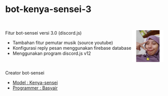<h1 align="left"> bot-kenya-sensei-3 </h1>

<br />
<div align="left">
    <img align="right" src="src/images/STK-20220129-WA0213.webp" alt="sensei-say-hi" width="20%" />
    <p>Fitur bot-sensei versi 3.0 (discord.js)</p>
    <ul>
        <li>Tambahan fitur pemutar musik (source youtube)</li>
        <li>Konfigurasi reply pesan menggunakan firebase database</li>
        <li>Menggunakan program discord.js v12</li>
    </ul>
</div>
<br />
<div align="left">
    <p>Creator bot-sensei</p>
    <ul>
        <li><a href="https://discord.com/users/453118970178961408">Model        : Kenya-sensei </a></li>
        <li><a href="https://discord.com/users/700723015360446564">Programmer   : Basyair </a></li>
    </ul>
</div>

